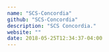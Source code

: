 ```yaml
---
name: "SCS-Concordia"
github: "SCS-Concordia"
description: "SCS Concordia."
website: ""
date: 2018-05-25T12:34:37-04:00
---
```

